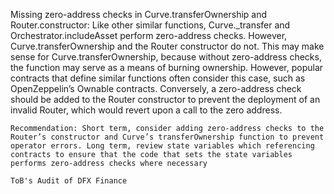Missing zero-address checks in Curve.transferOwnership and Router.constructor: Like other similar functions, Curve._transfer and Orchestrator.includeAsset perform zero-address checks. However, Curve.transferOwnership and the Router constructor do not. This may make sense for Curve.transferOwnership, because without zero-address checks, the function may serve as a means of burning ownership. However, popular contracts that define similar functions often consider this case, such as OpenZeppelin’s Ownable contracts. Conversely, a zero-address check should be added to the Router constructor to prevent the deployment of an invalid Router, which would revert upon a call to the zero address.

    Recommendation: Short term, consider adding zero-address checks to the Router’s constructor and Curve’s transferOwnership function to prevent operator errors. Long term, review state variables which referencing contracts to ensure that the code that sets the state variables performs zero-address checks where necessary

    ToB's Audit of DFX Finance